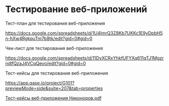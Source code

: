 # Тестирование веб-приложений


Тест-план для тестирования веб-приложения

https://docs.google.com/spreadsheets/d/1U4ImrQ3Z8Kb7UKKc1E9yDpbH5n-hXw4RgkquTm7b8tk/edit?gid=0#gid=0


Чек-лист для тестирования веб-приложения

https://docs.google.com/spreadsheets/d/11DyXCRxYhkfUFYXq611qTJ1MgzrndlfQzaJ4VCqQevo/edit?gid=0#gid=0


Тест-кейсы для тестирования веб-приложения

https://app.qase.io/project/G101?previewMode=side&suite=207&tab=properties

[Тест-кейсы веб-приложения Никоноров.pdf](https://github.com/user-attachments/files/22393520/-.-.pdf)
